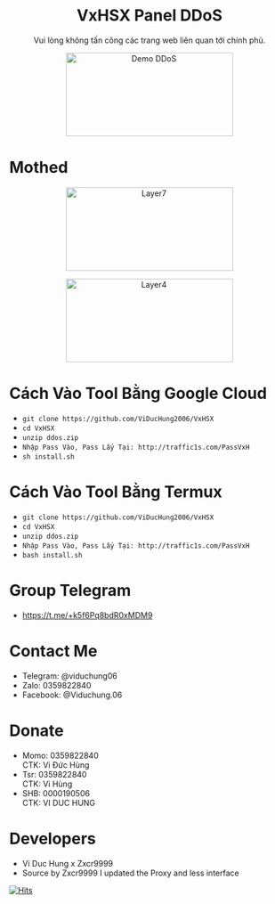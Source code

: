 <h1 align="center">VxHSX Panel DDoS</h1>
  
<p align="center">Vui lòng không tấn công các trang web liên quan tới chính phủ.</p>

<p align="center"><img src="https://i.imgur.com/RxA145Y.jpeg" width="300" height="150" alt="Demo DDoS"></p>

# Mothed
<p align="center"><img src="https://i.imgur.com/jSgBTTP.jpeg" width="300" height="150" alt="Layer7"></p>
<p align="center"><img src="https://i.imgur.com/HyEPDgG.jpeg" width="300" height="150" alt="Layer4"></p>

# Cách Vào Tool Bằng Google Cloud 
* ```git clone https://github.com/ViDucHung2006/VxHSX```
* ```cd VxHSX```
* ```unzip ddos.zip```
* ```Nhập Pass Vào, Pass Lấy Tại: http://traffic1s.com/PassVxH```
* ```sh install.sh```
# Cách Vào Tool Bằng Termux
* ```git clone https://github.com/ViDucHung2006/VxHSX```
* ```cd VxHSX```
* ```unzip ddos.zip```
* ```Nhập Pass Vào, Pass Lấy Tại: http://traffic1s.com/PassVxH```
* ```bash install.sh```
# Group Telegram 
* https://t.me/+k5f6Pq8bdR0xMDM9
# Contact Me 
* Telegram: @viduchung06
* Zalo: 0359822840
* Facebook: @Viduchung.06

# Donate 
* Momo: 0359822840 <br>
CTK: Vi Đức Hùng 
* Tsr: 0359822840 <br>
CTK: Vi Hùng
* SHB: 0000190506 <br>
CTK: VI DUC HUNG 

# Developers
* Vi Duc Hung x Zxcr9999
* Source by Zxcr9999 I updated the Proxy and less interface

[![Hits](https://hits.seeyoufarm.com/api/count/incr/badge.svg?url=https://github.com/ViDucHung2006/VxHSXhit-counter&count_bg=%230BD4FF&title_bg=%23525050&icon=github.svg&icon_color=%23000000&title=Views&edge_flat=true)](https://hits.seeyoufarm.com)



